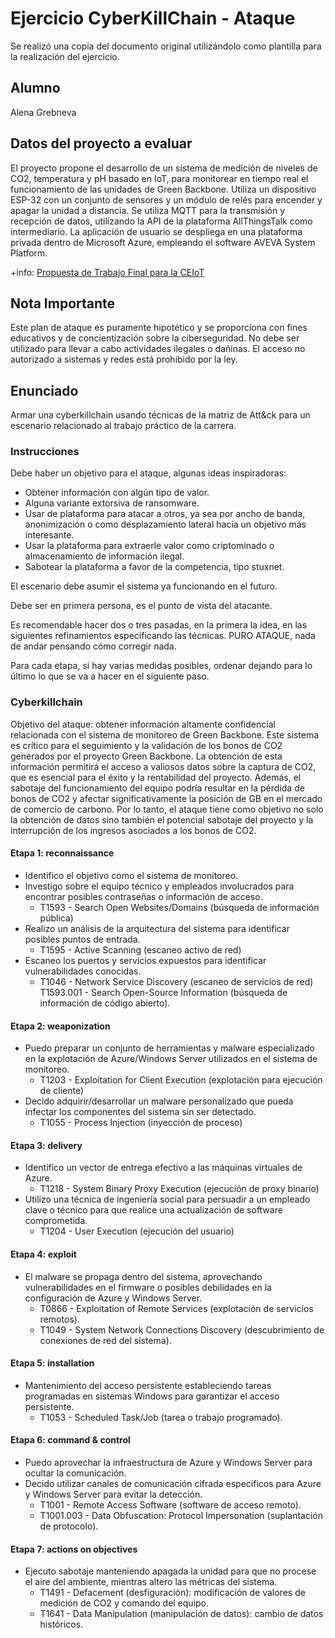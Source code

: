 # Ejercicio CyberKillChain - Ataque
Se realizó una copia del documento original utilizándolo como plantilla para la realización del ejercicio.

## Alumno
Alena Grebneva

## Datos del proyecto a evaluar
El proyecto propone el desarrollo de un sistema de medición de niveles de CO2, temperatura y pH basado en IoT, para monitorear en tiempo real el funcionamiento de las unidades de Green Backbone. Utiliza un dispositivo ESP-32 con un conjunto de sensores y un módulo de relés para encender y apagar la unidad a distancia. Se utiliza MQTT para la transmisión y recepción de datos, utilizando la API de la plataforma AllThingsTalk como intermediario. La aplicación de usuario se despliega en una plataforma privada dentro de Microsoft Azure, empleando el software AVEVA System Platform.

+info: [Propuesta de Trabajo Final para la CEIoT](https://docs.google.com/document/d/1cM761QXQeOm4n0afF7hkzJ554GfDWqsnW6OZaDunL1Q/edit)

## Nota Importante 
Este plan de ataque es puramente hipotético y se proporciona con fines educativos y de concientización sobre la ciberseguridad. No debe ser utilizado para llevar a cabo actividades ilegales o dañinas. El acceso no autorizado a sistemas y redes está prohibido por la ley.

## Enunciado
Armar una cyberkillchain usando técnicas de la matriz de Att&ck para un escenario relacionado al trabajo práctico de la carrera.

### Instrucciones

Debe haber un objetivo para el ataque, algunas ideas inspiradoras:

* Obtener información con algún tipo de valor.
* Alguna variante extorsiva de ransomware.
* Usar de plataforma para atacar a otros, ya sea por ancho de banda, anonimización o como desplazamiento lateral hacia un objetivo más interesante.
* Usar la plataforma para extraerle valor como criptominado o almacenamiento de información ilegal.
* Sabotear la plataforma a favor de la competencia, tipo stuxnet.

El escenario debe asumir el sistema ya funcionando en el futuro.

Debe ser en primera persona, es el punto de vista del atacante.

Es recomendable hacer dos o tres pasadas, en la primera la idea, en las siguientes refinamientos especificando las técnicas.
PURO ATAQUE, nada de andar pensando cómo corregir nada.

Para cada etapa, si hay varias medidas posibles, ordenar dejando para lo último lo que se va a hacer en el siguiente paso.

### Cyberkillchain
Objetivo del ataque: obtener información altamente confidencial relacionada con el sistema de monitoreo de Green Backbone. Este sistema es crítico para el seguimiento y la validación de los bonos de CO2 generados por el proyecto Green Backbone. La obtención de esta información permitirá el acceso a valiosos datos sobre la captura de CO2, que es esencial para el éxito y la rentabilidad del proyecto. Además, el sabotaje del funcionamiento del equipo podría resultar en la pérdida de bonos de CO2 y afectar significativamente la posición de GB en el mercado de comercio de carbono. Por lo tanto, el ataque tiene como objetivo no solo la obtención de datos sino también el potencial sabotaje del proyecto y la interrupción de los ingresos asociados a los bonos de CO2.

#### Etapa 1: reconnaissance
- Identifico el objetivo como el sistema de monitoreo.
- Investigo sobre el equipo técnico y empleados involucrados para encontrar posibles contraseñas o información de acceso.
  - T1593 - Search Open Websites/Domains (búsqueda de información pública)
- Realizo un análisis de la arquitectura del sistema para identificar posibles puntos de entrada.
  - T1595 - Active Scanning (escaneo activo de red)
- Escaneo los puertos y servicios expuestos para identificar vulnerabilidades conocidas.
  - T1046 - Network Service Discovery (escaneo de servicios de red)
   T1593.001 - Search Open-Source Information (búsqueda de información de código abierto).

#### Etapa 2: weaponization
- Puedo preparar un conjunto de herramientas y malware especializado en la explotación de Azure/Windows Server utilizados en el sistema de monitoreo.
  - T1203 - Exploitation for Client Execution (explotación para ejecución de cliente)
- Decido adquirir/desarrollar un malware personalizado que pueda infectar los componentes del sistema sin ser detectado.
  - T1055 - Process Injection (inyección de proceso)
  
#### Etapa 3: delivery
- Identifico un vector de entrega efectivo a las máquinas virtuales de Azure.
  - T1218 - System Binary Proxy Execution (ejecución de proxy binario)
- Utilizo una técnica de ingeniería social para persuadir a un empleado clave o técnico para que realice una actualización de software comprometida.
  - T1204 - User Execution (ejecución del usuario)
  
#### Etapa 4: exploit
- El malware se propaga dentro del sistema, aprovechando vulnerabilidades en el firmware o posibles debilidades en la configuración de Azure y Windows Server.
  - T0866 - Exploitation of Remote Services (explotación de servicios remotos).
  - T1049 - System Network Connections Discovery (descubrimiento de conexiones de red del sistema).
  
#### Etapa 5: installation  
- Mantenimiento del acceso persistente estableciendo tareas programadas en sistemas Windows para garantizar el acceso persistente.
  - T1053 - Scheduled Task/Job (tarea o trabajo programado).
  
#### Etapa 6: command & control
- Puedo aprovechar la infraestructura de Azure y Windows Server para ocultar la comunicación.
- Decido utilizar canales de comunicación cifrada específicos para Azure y Windows Server para evitar la detección.
  - T1001 - Remote Access Software (software de acceso remoto).
  - T1001.003 - Data Obfuscation: Protocol Impersonation (suplantación de protocolo).
  
#### Etapa 7: actions on objectives
- Ejecuto sabotaje manteniendo apagada la unidad para que no procese el aire del ambiente, mientras altero las métricas del sistema.
  - T1491 - Defacement (desfiguración): modificación de valores de medición de CO2 y comando del equipo.
  - T1641 - Data Manipulation (manipulación de datos): cambio de datos históricos.
